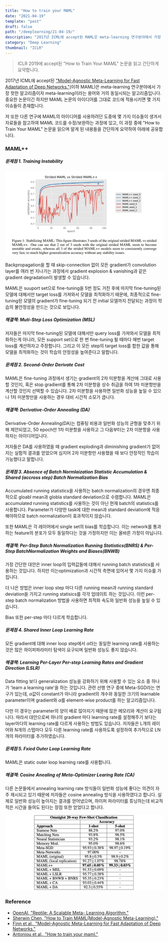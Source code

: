 ```yaml
---
title: "How to train your MAML"
date: "2021-04-19"
template: "post"
draft: false
path: "/deeplearning/21-04-19/"
description: "2017년 ICML에 accept된 MAML은 meta-learning 연구분야에서 가장 핫한 알고리즘이자 meta-learning이라는 용어와 거의 동일시되는 알고리즘입니다. 중요한 논문이긴 하지만 MAML 논문의 아이디어를 그대로 코드에 적용시키면 몇 가지 이슈들이 존재합니다."
category: "Deep Learning"
thumbnail: "ICLR"
---
```


> ICLR 2019에 accept된 "How to Train Your MAML" 논문을 읽고 간단하게 요약합니다.

2017년 ICML에 accept된 ["Model-Agnostic Meta-Learning for Fast Adaptation of Deep Networks."](https://arxiv.org/abs/1703.03400)(이하 MAML)은 meta-learning 연구분야에서 가장 핫한 알고리즘이자 meta-learning이라는 용어와 거의 동일시되는 알고리즘입니다. 중요한 논문이긴 하지만 MAML 논문의 아이디어를 그대로 코드에 적용시키면 몇 가지 이슈들이 존재합니다. 

저 또한 다른 연구에 MAML의 아이디어를 사용하려던 도중에 몇 가지 이슈들이 생겨서 자료들을 참고하여 MAML 코드를 수정/보완하는 과정에 있고, 이 과정 중에 "How to Train Your MAML" 논문을 읽으며 알게 된 내용들을 간단하게 요약하여 아래에 공유합니다. 

### MAML++

##### 문제점 1. Training Instability 

![img](../img/MAMLpp1.jpg)

Backpropagation을 할 때 skip-connection 없이 모든 gradient가 convolution layer를 여러 번 지나가는 과정에서 gradient explosion & vanishing과 같은 gradient degradation이 발생할 수 있습니다. 

MAML은 suuport set으로 fine-tuning을 5번 정도 거친 후에 마지막 fine-tuning된 모델에 대해서만 target loss를 가져와서 모델을 최적화하기 때문에, 최종적으로 fine-tuning된 모델의 gradient가 fine-tuning 되기 전 initial 모델까지 전달되는 과정이 학습의 불안정성을 만드는 것으로 보입니다.

##### 해결책: Muti-Step Loss Optimization (MSL)

저자들은 마지막 fine-tuning된 모델에 대해서만 query loss를 가져와서 모델을 최적화하는게 아니라, 모든 support set으로 한 번 fine-tuning 될 때마다 매번 target loss를 계산하자고 주장합니다. 그리고 이 모든 step의 target loss를 합한 값을 통해 모델을 최적화하는 것이 학습의 안정성을 높여준다고 말합니다.

##### 문제점 2. Second-Order Derivate Cost

MAML은 fine-tuning 과정에서 생기는 gradient의 2차 미분항을 계산에 그대로 사용할 것인지, 혹은 stop gradient를 통해 2차 미분항을 상수 취급을 하여 1차 미분항만을 계산할 것인지 선택할 수 있습니다. 2차 미분항을 사용하면 일반화 성능을 높일 수 있으나 1차 미분항만을 사용하는 경우 대비 시간적 소모가 큽니다.

##### 해결책: Derivative-Order Annealing (DA)

Derivative-Order Annealing(DA)는 컴퓨팅 비용과 일반화 성능의 균형을 맞추기 위해 제안되었고, 50 epoch만 1차 미분항을 사용하고 그 다음부터는 2차 미분항을 사용하자는 아이디어입니다. 

저자들은 DA를 사용하였을 때 gradient exploding과 diminishing gradient가 없어지는 실험적 결과를 얻었으며 심지어 2차 미분항만 사용했을 때 보다 안정적인 학습이 가능했다고 말합니다.

##### 문제점 3. Absence of Batch Normlaization Statistic Accumulation & Shared (accross step) Batch Normalization Bias

Accumulated running statistics을 사용하는 batch normalization의 경우엔 최종적으로 gloabl mean과 globla standard deviation으로 수렴합니다. MAML은 accumulated running statistics를 사용하는 것이 아닌 현재 batch의 statistics를 사용합니다. Parameter가 다양한 task에 대한 mean과 standard deviation에 적응해야하므로 batch normalization이 효과적이지 않습니다.

또한 MAML은 각 레이어에서 single set의 bias를 학습합니다. 이는 network를 통과하는 feature의 분포가 모두 동일하다는 것을 가정하지만 이는 올바른 가정이 아닙니다.

##### 해결책: Per-Step Batch Normalization Running Statistics(BNRS) & Per-Step BatchNormalization Weights and Biases(BNWB)

가장 간단한 대안은 inner loop의 입력값들에 대해서 running batch statistics를 사용하는 것입니다. 하지만 이는optimization과 시간적 측면에 있어서 몇 가지 이슈를 가집니다.

더 나은 방법은 inner loop step 마다 다른 running mean과 running standard deviation을 가지고 running statisics를 각각 업데이트 하는 것입니다. 이런 per-step batch normalization 방법을 사용하면 최적화 속도와 일반화 성능을 높일 수 있습니다. 

Bias 또한 per-step 마다 다르게 학습합니다. 

##### 문제점 4. Shared Inner Loop Learning Rate

모든 gradient에 대해 inner loop step에서 $\alpha$라는 동일한 learning rate를 사용하는 것은 많은 하이퍼파라미터 탐색이 요구되며 일반화 성능도 좋지 않습니다. 

##### 해결책: Learning Per-Layer Per-step Learning Rates and Gradient Direction (LSLR)

Data fitting 보다 generalization 성능을 강화하기 위해 사용할 수 있는 요소 중 하나가 'learn a learning rate'을 하는 것입니다. 관련 선행 연구 중에 Meta-SGD라는 연구가 있는데, $\alpha$값이 constant가 아니라 gradient의 개수와 동일한 크기의 learnable parameter이며 gradient와 $\alpha$를 element-wise product를 하는 알고리즘입니다.

다만 이 경우는 parameter의 양이 배로 많아지기 때문에 많은 메모리와 계산이 요구됩니다. 따라서 대안으로써 하나의 gradient 마다 learning rate를 설정해주기 보다는 layer마다의 learning rate를 다르게 사용하는 방법도 있습니다. 저자들은 L개의 레이어와 N개의 스텝마다 모두 다른 learning rate를 사용하도록 설정하여 추가적으로 LN개의 파라미터를 추가하였습니다.

##### 문제점 5. Fxied Outer Loop Learning Rate

MAML은 static outer loop learning rate를 사용합니다.

##### 해결책: Cosine Anealing of Meta-Optimizer Learing Rate (CA)

다른 논문들에서 annealing learning rate 방식들이 일반화 성능에 좋다는 의견이 자주 제시되고 있기 때문에 저자들은 cosine annealing 방식을 사용하였다고 합니다. 실제로 일반화 성능이 높아지는 결과를 얻어냈으며, 하이퍼 파라미터를 튜닝하는데 비교적 적은 시간을 들여도 된다는 장점 또한 얻었다고 합니다.

![img](../img/MAMLpp2.png)

### Reference

- [OpenAI, "Reptile: A Scalable Meta- Learning Algorithm."](https://openai.com/blog/reptile/)
- [Sherwin Chen, "How to Train MAML(Model-Agnostic Meta-Learning)."](https://pub.towardsai.net/how-to-train-maml-model-agnostic-meta-learning-90aa093f8e46)
- [Finn et al., "Model-Agnostic Meta-Learning for Fast Adaptation of Deep Networks."](https://arxiv.org/abs/1703.03400)
- [Antoniou et al., "How to train your maml."](https://arxiv.org/abs/1810.09502)



